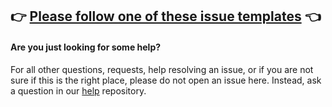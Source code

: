 ## 👉 [Please follow one of these issue templates](https://github.com/fastify/example/issues/new/choose) 👈

#### Are you just looking for some help?

For all other questions, requests, help resolving an issue, or if you are not sure if this is
the right place, please do not open an issue here. Instead, ask a question in our [help](https://github.com/fastify/help) repository.
